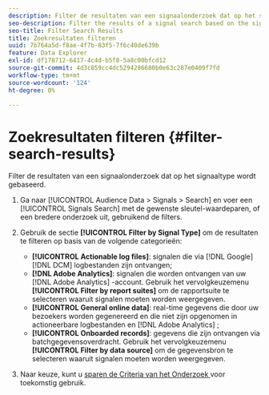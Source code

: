```yaml
---
description: Filter de resultaten van een signaalonderzoek dat op het signaaltype wordt gebaseerd.
seo-description: Filter the results of a signal search based on the signal type.
seo-title: Filter Search Results
title: Zoekresultaten filteren
uuid: 7b764a5d-f8ae-4f7b-83f5-7f6c40de639b
feature: Data Explorer
exl-id: df178712-6417-4c4d-b5f8-5a8c00bfcd12
source-git-commit: 4d3c859cc4dc5294286680b0e63c287e0409f7fd
workflow-type: tm+mt
source-wordcount: '124'
ht-degree: 0%

---
```


# Zoekresultaten filteren {#filter-search-results}

Filter de resultaten van een signaalonderzoek dat op het signaaltype wordt gebaseerd.

1. Ga naar [!UICONTROL Audience Data > Signals > Search] en voer een [!UICONTROL Signals Search] met de gewenste sleutel-waardeparen, of een bredere onderzoek uit, gebruikend de filters.
1. Gebruik de sectie **[!UICONTROL Filter by Signal Type]** om de resultaten te filteren op basis van de volgende categorieën:

   * **[!UICONTROL Actionable log files]**: signalen die via [!DNL Google] [!DNL DCM] logbestanden zijn ontvangen;
   * **[!DNL Adobe Analytics]**: signalen die worden ontvangen van uw [!DNL Adobe Analytics] -account. Gebruik het vervolgkeuzemenu **[!UICONTROL Filter by report suites]** om de rapportsuite te selecteren waaruit signalen moeten worden weergegeven.
   * **[!UICONTROL General online data]**: real-time gegevens die door uw bezoekers worden gegenereerd en die niet zijn opgenomen in actioneerbare logbestanden en [!DNL Adobe Analytics] ;
   * **[!UICONTROL Onboarded records]**: gegevens die zijn ontvangen via batchgegevensoverdracht. Gebruik het vervolgkeuzemenu **[!UICONTROL Filter by data source]** om de gegevensbron te selecteren waaruit signalen moeten worden weergegeven.

1. Naar keuze, kunt u [ sparen de Criteria van het Onderzoek ](../../../features/data-explorer/data-explorer-signals-search/data-explorer-save-search.md) voor toekomstig gebruik.
